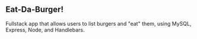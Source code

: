 ## Eat-Da-Burger!

Fullstack app that allows users to list burgers and "eat" them,
using MySQL, Express, Node, and Handlebars.